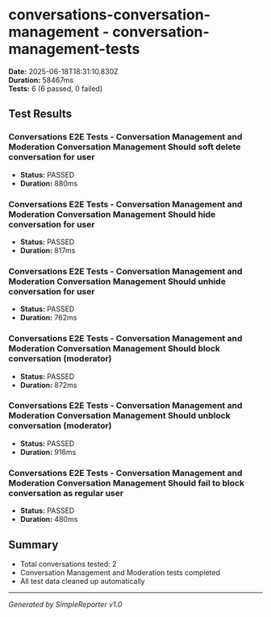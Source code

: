 # conversations-conversation-management - conversation-management-tests

**Date:** 2025-06-18T18:31:10.830Z  
**Duration:** 58467ms  
**Tests:** 6 (6 passed, 0 failed)

## Test Results


### Conversations E2E Tests - Conversation Management and Moderation Conversation Management Should soft delete conversation for user
- **Status:** PASSED
- **Duration:** 880ms



### Conversations E2E Tests - Conversation Management and Moderation Conversation Management Should hide conversation for user
- **Status:** PASSED
- **Duration:** 817ms



### Conversations E2E Tests - Conversation Management and Moderation Conversation Management Should unhide conversation for user
- **Status:** PASSED
- **Duration:** 762ms



### Conversations E2E Tests - Conversation Management and Moderation Conversation Management Should block conversation (moderator)
- **Status:** PASSED
- **Duration:** 872ms



### Conversations E2E Tests - Conversation Management and Moderation Conversation Management Should unblock conversation (moderator)
- **Status:** PASSED
- **Duration:** 916ms



### Conversations E2E Tests - Conversation Management and Moderation Conversation Management Should fail to block conversation as regular user
- **Status:** PASSED
- **Duration:** 480ms



## Summary

- Total conversations tested: 2
- Conversation Management and Moderation tests completed
- All test data cleaned up automatically

---
*Generated by SimpleReporter v1.0*
